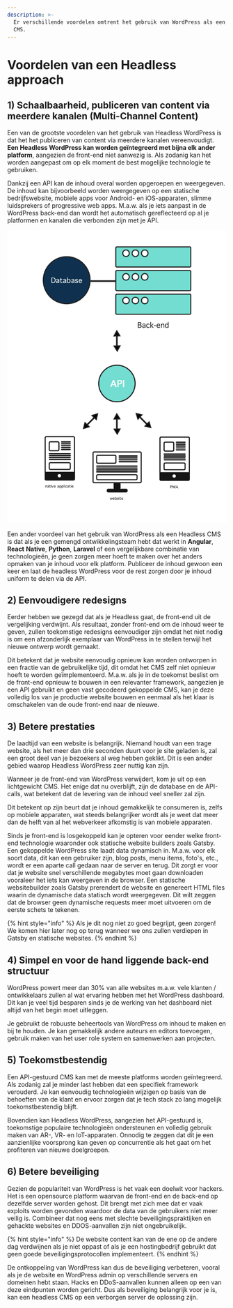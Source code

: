 ```yaml
---
description: >-
  Er verschillende voordelen omtrent het gebruik van WordPress als een Headless
  CMS.
---
```


# Voordelen van een Headless approach

## **1) Schaalbaarheid, p**ubliceren van content via meerdere kanalen (Multi-Channel Content)

Een van de grootste voordelen van het gebruik van Headless WordPress is dat het het publiceren van content via meerdere kanalen vereenvoudigt. **Een Headless WordPress kan worden geïntegreerd met bijna elk ander platform**, aangezien de front-end niet aanwezig is. Als zodanig kan het worden aangepast om op elk moment de best mogelijke technologie te gebruiken.

Dankzij een API kan de inhoud overal worden opgeroepen en weergegeven. De inhoud kan bijvoorbeeld worden weergegeven op een statische bedrijfswebsite, mobiele apps voor Android- en iOS-apparaten, slimme luidsprekers of progressive web apps. M.a.w. als je iets aanpast in de WordPress back-end dan wordt het automatisch gereflecteerd op al je platformen en kanalen die verbonden zijn met je API.

![Multi-channel Content](<../../.gitbook/assets/image (133).png>)

Een ander voordeel van het gebruik van WordPress als een Headless CMS is dat als je een gemengd ontwikkelingsteam hebt dat werkt in **Angular**, **React** **Native**, **Python**, **Laravel** of een vergelijkbare combinatie van technologieën, je geen zorgen meer hoeft te maken over het anders opmaken van je inhoud voor elk platform. Publiceer de inhoud gewoon een keer en laat de headless WordPress voor de rest zorgen door je inhoud uniform te delen via de API.

## 2) Eenvoudigere redesigns

Eerder hebben we gezegd dat als je Headless gaat, de front-end uit de vergelijking verdwijnt. Als resultaat, zonder front-end om de inhoud weer te geven, zullen toekomstige redesigns eenvoudiger zijn omdat het niet nodig is om een ​​afzonderlijk exemplaar van WordPress in te stellen terwijl het nieuwe ontwerp wordt gemaakt.

Dit betekent dat je website eenvoudig opnieuw kan worden ontworpen in een fractie van de gebruikelijke tijd, dit omdat het CMS zelf niet opnieuw hoeft te worden geïmplementeerd. M.a.w. als je in de toekomst beslist om de front-end opnieuw te bouwen in een relevanter framework, aangezien je een API gebruikt en geen vast gecodeerd gekoppelde CMS, kan je deze volledig los van je productie website bouwen en eenmaal als het klaar is omschakelen van de oude front-end naar de nieuwe.

## 3) Betere prestaties

De laadtijd van een website is belangrijk. Niemand houdt van een trage website, als het meer dan drie seconden duurt voor je site geladen is, zal een groot deel van je bezoekers al weg hebben geklikt. Dit is een ander gebied waarop Headless WordPress zeer nuttig kan zijn.

Wanneer je de front-end van WordPress verwijdert, kom je uit op een lichtgewicht CMS. Het enige dat nu overblijft, zijn de database en de API-calls, wat betekent dat de levering van de inhoud veel sneller zal zijn.

Dit betekent op zijn beurt dat je inhoud gemakkelijk te consumeren is, zelfs op mobiele apparaten, wat steeds belangrijker wordt als je weet dat meer dan de helft van al het webverkeer afkomstig is van mobiele apparaten.

Sinds je front-end is losgekoppeld kan je opteren voor eender welke front-end technologie waaronder ook statische website builders zoals Gatsby. Een gekoppelde WordPress site laadt data dynamisch in. M.a.w. voor elk soort data, dit kan een gebruiker zijn, blog posts, menu items, foto's, etc., wordt er een aparte call gedaan naar de server en terug. Dit zorgt er voor dat je website snel verschillende megabytes moet gaan downloaden vooraleer het iets kan weergeven in de browser. Een statische websitebuilder zoals Gatsby prerendert de website en genereert HTML files waarin de dynamische data statisch wordt weergegeven. Dit wilt zeggen dat de browser geen dynamische requests meer moet uitvoeren om de eerste schets te tekenen.

{% hint style="info" %}
Als je dit nog niet zo goed begrijpt, geen zorgen! We komen hier later nog op terug wanneer we ons zullen verdiepen in Gatsby en statische websites.
{% endhint %}

## 4) Simpel en voor de hand liggende back-end structuur

WordPress powert meer dan 30% van alle websites m.a.w. vele klanten / ontwikkelaars zullen al wat ervaring hebben met het WordPress dashboard. Dit kan je veel tijd besparen sinds je de werking van het dashboard niet altijd van het begin moet uitleggen.

Je gebruikt de robuuste beheertools van WordPress om inhoud te maken en bij te houden. Je kan gemakkelijk andere auteurs en editors toevoegen, gebruik maken van het user role system en samenwerken aan projecten.

## 5) Toekomstbestendig

Een API-gestuurd CMS kan met de meeste platforms worden geïntegreerd. Als zodanig zal je minder last hebben dat een specifiek framework verouderd. Je kan eenvoudig technologieën wijzigen op basis van de behoeften van de klant en ervoor zorgen dat je tech stack zo lang mogelijk toekomstbestendig blijft.

Bovendien kan Headless WordPress, aangezien het API-gestuurd is, toekomstige populaire technologieën ondersteunen en volledig gebruik maken van AR-, VR- en IoT-apparaten. Onnodig te zeggen dat dit je een aanzienlijke voorsprong kan geven op concurrentie als het gaat om het profiteren van nieuwe doelgroepen.

## 6) Betere beveiliging

Gezien de populariteit van WordPress is het vaak een doelwit voor hackers. Het is een opensource platform waarvan de front-end en de back-end op dezelfde server worden gehost. Dit brengt met zich mee dat er vaak exploits worden gevonden waardoor de data van de gebruikers niet meer veilig is. Combineer dat nog eens met slechte beveiligingspraktijken en gehackte websites en DDOS-aanvallen zijn niet ongebruikelijk.

{% hint style="info" %}
De website content kan van de ene op de andere dag verdwijnen als je niet oppast of als je een hostingbedrijf gebruikt dat geen goede beveiligingsprotocollen implementeert.
{% endhint %}

De ontkoppeling van WordPress kan dus de beveiliging verbeteren, vooral als je de website en WordPress admin op verschillende servers en domeinen hebt staan. Hacks en DDoS-aanvallen kunnen alleen op een van deze eindpunten worden gericht. Dus als beveiliging belangrijk voor je is, kan een headless CMS op een verborgen server de oplossing zijn.
